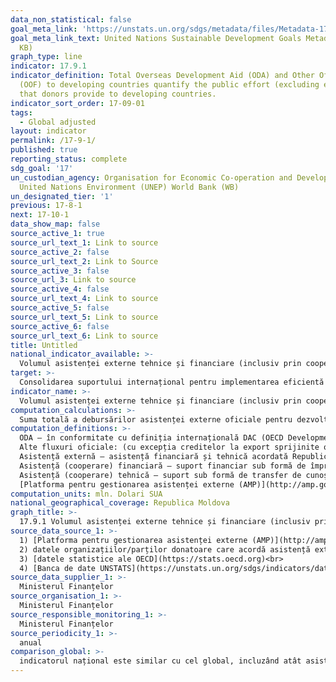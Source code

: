 ```yaml
---
data_non_statistical: false
goal_meta_link: 'https://unstats.un.org/sdgs/metadata/files/Metadata-17-09-01.pdf '
goal_meta_link_text: United Nations Sustainable Development Goals Metadata (PDF 209
  KB)
graph_type: line
indicator: 17.9.1
indicator_definition: Total Overseas Development Aid (ODA) and Other Official Flows
  (OOF) to developing countries quantify the public effort (excluding export credits)
  that donors provide to developing countries.
indicator_sort_order: 17-09-01
tags:
  - Global adjusted
layout: indicator
permalink: /17-9-1/
published: true
reporting_status: complete
sdg_goal: '17'
un_custodian_agency: Organisation for Economic Co-operation and Development (OECD)
  United Nations Environment (UNEP) World Bank (WB)
un_designated_tier: '1'
previous: 17-8-1
next: 17-10-1
data_show_map: false
source_active_1: true
source_url_text_1: Link to source
source_active_2: false
source_url_text_2: Link to Source
source_active_3: false
source_url_3: Link to source
source_active_4: false
source_url_text_4: Link to source
source_active_5: false
source_url_text_5: Link to source
source_active_6: false
source_url_text_6: Link to source
title: Untitled
national_indicator_available: >-
  Volumul asistenței externe tehnice și financiare (inclusiv prin cooperarea nord-sud, sud-sud, și triunghiulară) acordată Republicii Moldova  pentru consolidare de capacități și planificare strategică
target: >-
  Consolidarea suportului internațional pentru implementarea eficientă și țintită a activităților de consolidarea a capacităților în țările în curs de dezvoltare pentru a sprijini planurile naționale în implementarea Obiectivelor de Dezvoltare Durabilă, inclusiv prin cooperarea nord-sud, sud-sud și triunghiulară
indicator_name: >-
  Volumul asistenței externe tehnice și financiare (inclusiv prin cooperarea nord-sud, sud-sud, și triunghiulară) acordată țărilor în curs de dezvoltare
computation_calculations: >-
  Suma totală a debursărilor asistenței externe oficiale pentru dezvoltare (ODA), altor fluxuri oficiale (OOF) de la toți donatorii acordate țării pentru dezvoltare de capacități și planificare strategică națională.
computation_definitions: >-
  ODA – în conformitate cu definiția internațională DAC (OECD Development Assistance Committee) aceasta reprezintă "fluxurile către țări și teritorii din lista DAC a beneficiarilor de ODA și ale instituțiilor multilaterale care sunt : (i) furnizate de agenții oficiale, inclusiv de guvernele naționale și locale sau de agențiile executive ale acestora; și (ii) fiecare tranzacție este gestionată cu obiectivul principal de promovare a dezvoltării economice și a bunăstării țărilor în curs de dezvoltare; și este de natură concesională și transmite un element de grant de cel puțin 25% (calculat la o rată de reducere de 10%). ( [A se vedea](http://www.oecd.org/dac/stats/officialdevelopmentassistancedefinitionandcoverage.htm) ) <br> 
  Alte fluxuri oficiale: (cu excepția creditelor la export sprijinite oficial) sunt definite ca fiind tranzacții efectuate de sectorul oficial care nu îndeplinesc condițiile de eligibilitate ca AOD, fie pentru că nu vizează în primul rând dezvoltarea, fie pentru că nu sunt suficient de concesionale ( [a se vedea](http://www.oecd.org/dac/stats/documentupload/DCDDAC(2016)3FINAL.pdf), Paragraful 24).<br> 
  Asistență externă – asistență financiară și tehnică acordată Republicii Moldova, Guvernului și/sau altor autorități publice de către comunitatea creditorilor/donatorilor (art.9 din HG nr. 377 din 25.04.2018, cu privire la reglementarea cadrului instituțional și mecanismului de coordonare și management  al asistenței externe).<br> 
  Asistență (cooperare) financiară – suport financiar sub formă de împrumuturi, granturi, inclusiv livrări de bunuri și/sau lucrări pentru implementarea proiectelor/programelor;<br> 
  Asistență (cooperare) tehnică – suport sub formă de transfer de cunoștințe, inclusiv tehnologii, metodologii și tehnici în cadrul proiectelor/programelor;<br> 
  [Platforma pentru gestionarea asistenței externe (AMP)](http://amp.gov.md/TEMPLATE/ampTemplate/dashboard/build/index.html) – sistem informațional automatizat accesibil on-line, în cadrul căruia este încărcată și stocată informația privind proiectele/programele de asistență externă din Republica Moldova.
computation_units: mln. Dolari SUA
national_geographical_coverage: Republica Moldova
graph_title: >-
  17.9.1 Volumul asistenței externe tehnice și financiare (inclusiv prin cooperarea nord-sud, sud-sud, și triunghiulară) acordată Republicii Moldova  pentru consolidare de capacități și planificare strategică
source_data_source_1: >-
  1) [Platforma pentru gestionarea asistenței externe (AMP)](http://amp.gov.md/portal/sites/default/files/inline/amp-planul_de_gestiune_a_datelor_0.pdf) - MF  <br> 
  2) datele organizațiilor/parților donatoare care acordă asistență externa pentru RM<br> 
  3) [datele statistice ale OECD](https://stats.oecd.org)<br> 
  4) [Banca de date UNSTATS](https://unstats.un.org/sdgs/indicators/database/)
source_data_supplier_1: >-
  Ministerul Finanțelor
source_organisation_1: >-
  Ministerul Finanțelor
source_responsible_monitoring_1: >-
  Ministerul Finanțelor
source_periodicity_1: >-
  anual
comparison_global: >-
  indicatorul național este similar cu cel global, incluzând atât asistenta externa oficială pentru dezvoltare, cit si alte fluxuri oficiale de fonduri
---
```

